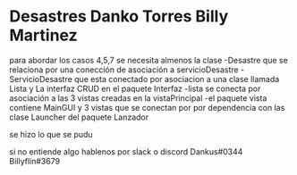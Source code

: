 # Desastres Danko Torres Billy Martinez
para abordar los casos 4,5,7 se necesita almenos la clase
-Desastre que se relaciona por una conección de asociación a servicioDesastre
-ServicioDesastre que esta conectado por asociacion a una clase llamada Lista y La interfaz CRUD en el paquete Interfaz
-lista se conecta por asociación a las 3 vistas creadas en la vistaPrincipal 
-el paquete vista contiene MainGUI y 3 vistas que se conectan por por dependencia con las clase Launcher del paquete Lanzador 







se hizo lo que se pudu


si no entiende algo hablenos
por slack o discord
Dankus#0344
Billyflin#3679
